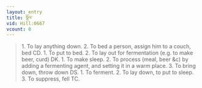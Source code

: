 ```yaml
---
layout: entry
title: སྙོལ་
vid: Hill:0667
vcount: 0
---
```

> 1\. To lay anything down\. 2\. To bed a person, assign him to a couch, bed CD\. 1\. To put to bed\. 2\. To lay out for fermentation (e\.g\. to make beer, curd) DK\. 1\. To make sleep\. 2\. To process (meal, beer &c) by adding a fermenting agent, and setting it in a warm place\. 3\. To bring down, throw down DS\. 1\. To ferment\. 2\. To lay down, to put to sleep\. 3\. To suppress, fell TC\.


